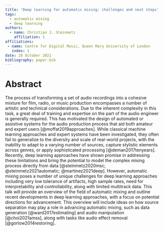 ```yaml
---
title: 'Deep learning for automatic mixing: challenges and next steps'
tags:
  - automatic mixing
  - deep learning
authors:
  - name: Christian J. Steinmetz
    affiliation: 1
affiliations:
 - name: Centre for Digital Music, Queen Mary University of London
   index: 1
date: 28 October 2021
bibliography: paper.bib
---
```


# Abstract
The process of transforming a set of audio recordings into a cohesive mixture for film, radio, or music production encompasses a number of artistic and technical considerations. 
Due to the inherent complexity in this task, a great deal of training and expertise on the part of the audio engineer is generally required. 
This has motivated the design of automated or assistive systems for the audio production process that aid both amateur and expert users [@moffat2019approaches]. 
While classical machine learning approaches and expert systems have been investigated, they often fail to generalize to the diversity and scale of real-world projects, with the inability to adapt to a varying number of sources, capture stylistic elements across genres, or apply sophisticated processing [@deman2017tenyears]. 
Recently, deep learning approaches have shown promise in addressing these limitations and bring the potential to model the complex mixing process directly from data [@steinmetz2020msc; @steinmetz2021automatic; @martinez2021deep]. 
However, automatic mixing poses a number of unique challenges for deep learning approaches including very low tolerance of artifacts, high sample rates, need for interpretability and controllability, along with limited multitrack data. 
This talk will provide an overview of the field of automatic mixing and outline recent developments in deep learning approaches, with a focus on potential directions for advancement. 
This overview will include ideas on how source separation may play a role in advancing automatic mixing, such as data generation [@ward2017estimating] and audio manipulation [@choi2021amss], along with tasks like audio effect removal [@gorlow2014restoring]. 
